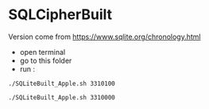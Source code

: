 # SQLCipherBuilt

Version come from https://www.sqlite.org/chronology.html

- open terminal 
- go to this folder 
- run : 

```
./SQLiteBuilt_Apple.sh 3310100
```

```
./SQLiteBuilt_Apple.sh 3310000
```

```

```

## 